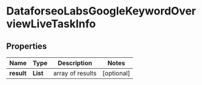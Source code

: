 # DataforseoLabsGoogleKeywordOverviewLiveTaskInfo


## Properties

| Name | Type | Description | Notes |
|------------ | ------------- | ------------- | -------------|
**result** | **List<DataforseoLabsGoogleKeywordOverviewLiveResultInfo>** | array of results |[optional]|